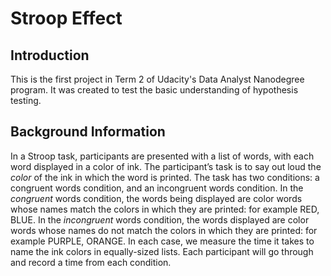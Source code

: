 # Stroop Effect

## Introduction

This is the first project in Term 2 of Udacity's Data Analyst Nanodegree program. It was created to test the basic understanding of hypothesis testing.

## Background Information

In a Stroop task, participants are presented with a list of words, with each word displayed in a color of ink. The participant’s task is to say out loud the _color_ of the ink in which the word is printed. The task has two conditions: a congruent words condition, and an incongruent words condition. In the _congruent_ words condition, the words being displayed are color words whose names match the colors in which they are printed: for example RED, BLUE. In the _incongruent_ words condition, the words displayed are color words whose names do not match the colors in which they are printed: for example PURPLE, ORANGE. In each case, we measure the time it takes to name the ink colors in equally-sized lists. Each participant will go through and record a time from each condition.
